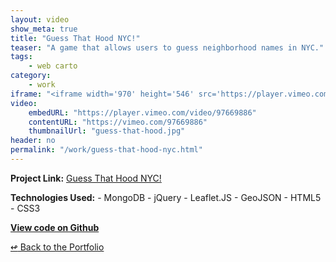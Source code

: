 ```yaml
---
layout: video
show_meta: true
title: "Guess That Hood NYC!"
teaser: "A game that allows users to guess neighborhood names in NYC."
tags:
    - web carto 
category:
    - work
iframe: "<iframe width='970' height='546' src='https://player.vimeo.com/video/97669886' frameborder='0' allowfullscreen></iframe>"
video:
    embedURL: "https://player.vimeo.com/video/97669886"
    contentURL: "https://vimeo.com/97669886"
    thumbnailUrl: "guess-that-hood.jpg"
header: no
permalink: "/work/guess-that-hood-nyc.html"
---
```


<strong>Project Link:</strong> <a href="https://vimeo.com/97669886" target="_blank">Guess That Hood NYC!</a>


<strong>Technologies Used:</strong>  - MongoDB  - jQuery  - Leaflet.JS  - GeoJSON  - HTML5  - CSS3 

<strong><a href="https://github.com/web3js/cloaked-octo-batman/tree/master/chris-henrick/mid-term" target="_blank">View code on Github</a></strong>


[<span class="back-arrow">&#8619;</span> Back to the Portfolio](/work/)